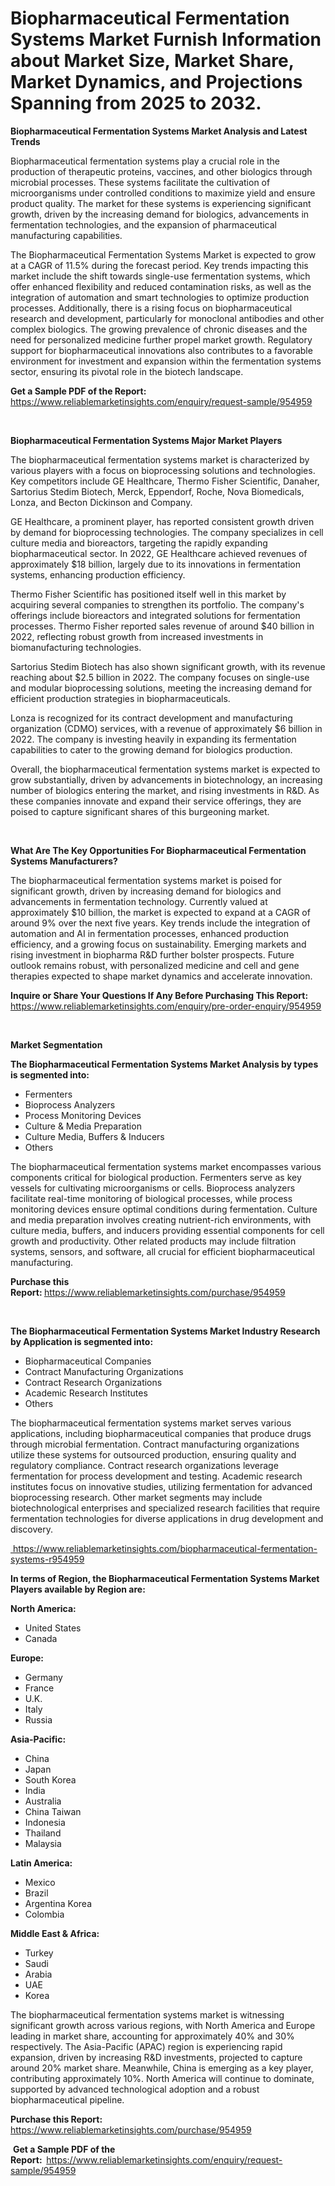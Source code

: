 <p><h1>Biopharmaceutical Fermentation Systems Market Furnish Information about Market Size, Market Share, Market Dynamics, and Projections Spanning from 2025 to 2032.</h1></p><p><strong>Biopharmaceutical Fermentation Systems Market Analysis and Latest Trends</strong></p>
<p><p>Biopharmaceutical fermentation systems play a crucial role in the production of therapeutic proteins, vaccines, and other biologics through microbial processes. These systems facilitate the cultivation of microorganisms under controlled conditions to maximize yield and ensure product quality. The market for these systems is experiencing significant growth, driven by the increasing demand for biologics, advancements in fermentation technologies, and the expansion of pharmaceutical manufacturing capabilities.</p><p>The Biopharmaceutical Fermentation Systems Market is expected to grow at a CAGR of 11.5% during the forecast period. Key trends impacting this market include the shift towards single-use fermentation systems, which offer enhanced flexibility and reduced contamination risks, as well as the integration of automation and smart technologies to optimize production processes. Additionally, there is a rising focus on biopharmaceutical research and development, particularly for monoclonal antibodies and other complex biologics. The growing prevalence of chronic diseases and the need for personalized medicine further propel market growth. Regulatory support for biopharmaceutical innovations also contributes to a favorable environment for investment and expansion within the fermentation systems sector, ensuring its pivotal role in the biotech landscape.</p></p>
<p><strong>Get a Sample PDF of the Report:&nbsp;</strong> <a href="https://www.reliablemarketinsights.com/enquiry/request-sample/954959?utm_campaign=3032&utm_medium=2&utm_source=Github&utm_content=ia&utm_term=18042025&utm_id=biopharmaceutical-fermentation-systems">https://www.reliablemarketinsights.com/enquiry/request-sample/954959</a></p>
<p>&nbsp;</p>
<p><strong>Biopharmaceutical Fermentation Systems Major Market Players</strong></p>
<p><p>The biopharmaceutical fermentation systems market is characterized by various players with a focus on bioprocessing solutions and technologies. Key competitors include GE Healthcare, Thermo Fisher Scientific, Danaher, Sartorius Stedim Biotech, Merck, Eppendorf, Roche, Nova Biomedicals, Lonza, and Becton Dickinson and Company.</p><p>GE Healthcare, a prominent player, has reported consistent growth driven by demand for bioprocessing technologies. The company specializes in cell culture media and bioreactors, targeting the rapidly expanding biopharmaceutical sector. In 2022, GE Healthcare achieved revenues of approximately $18 billion, largely due to its innovations in fermentation systems, enhancing production efficiency.</p><p>Thermo Fisher Scientific has positioned itself well in this market by acquiring several companies to strengthen its portfolio. The company's offerings include bioreactors and integrated solutions for fermentation processes. Thermo Fisher reported sales revenue of around $40 billion in 2022, reflecting robust growth from increased investments in biomanufacturing technologies.</p><p>Sartorius Stedim Biotech has also shown significant growth, with its revenue reaching about $2.5 billion in 2022. The company focuses on single-use and modular bioprocessing solutions, meeting the increasing demand for efficient production strategies in biopharmaceuticals.</p><p>Lonza is recognized for its contract development and manufacturing organization (CDMO) services, with a revenue of approximately $6 billion in 2022. The company is investing heavily in expanding its fermentation capabilities to cater to the growing demand for biologics production.</p><p>Overall, the biopharmaceutical fermentation systems market is expected to grow substantially, driven by advancements in biotechnology, an increasing number of biologics entering the market, and rising investments in R&D. As these companies innovate and expand their service offerings, they are poised to capture significant shares of this burgeoning market.</p></p>
<p>&nbsp;</p>
<p><strong>What Are The Key Opportunities For Biopharmaceutical Fermentation Systems Manufacturers?</strong></p>
<p><p>The biopharmaceutical fermentation systems market is poised for significant growth, driven by increasing demand for biologics and advancements in fermentation technology. Currently valued at approximately $10 billion, the market is expected to expand at a CAGR of around 9% over the next five years. Key trends include the integration of automation and AI in fermentation processes, enhanced production efficiency, and a growing focus on sustainability. Emerging markets and rising investment in biopharma R&D further bolster prospects. Future outlook remains robust, with personalized medicine and cell and gene therapies expected to shape market dynamics and accelerate innovation.</p></p>
<p><strong>Inquire or Share Your Questions If Any Before Purchasing This Report:</strong> <a href="https://www.reliablemarketinsights.com/enquiry/pre-order-enquiry/954959?utm_campaign=3032&utm_medium=2&utm_source=Github&utm_content=ia&utm_term=18042025&utm_id=biopharmaceutical-fermentation-systems">https://www.reliablemarketinsights.com/enquiry/pre-order-enquiry/954959</a></p>
<p>&nbsp;</p>
<p><strong>Market Segmentation</strong></p>
<p><strong>The Biopharmaceutical Fermentation Systems Market Analysis by types is segmented into:</strong></p>
<p><ul><li>Fermenters</li><li>Bioprocess Analyzers</li><li>Process Monitoring Devices</li><li>Culture & Media Preparation</li><li>Culture Media, Buffers & Inducers</li><li>Others</li></ul></p>
<p><p>The biopharmaceutical fermentation systems market encompasses various components critical for biological production. Fermenters serve as key vessels for cultivating microorganisms or cells. Bioprocess analyzers facilitate real-time monitoring of biological processes, while process monitoring devices ensure optimal conditions during fermentation. Culture and media preparation involves creating nutrient-rich environments, with culture media, buffers, and inducers providing essential components for cell growth and productivity. Other related products may include filtration systems, sensors, and software, all crucial for efficient biopharmaceutical manufacturing.</p></p>
<p><strong>Purchase this Report:&nbsp;</strong><a href="https://www.reliablemarketinsights.com/purchase/954959?utm_campaign=3032&utm_medium=2&utm_source=Github&utm_content=ia&utm_term=18042025&utm_id=biopharmaceutical-fermentation-systems">https://www.reliablemarketinsights.com/purchase/954959</a></p>
<p>&nbsp;</p>
<p><strong>The Biopharmaceutical Fermentation Systems Market Industry Research by Application is segmented into:</strong></p>
<p><ul><li>Biopharmaceutical Companies</li><li>Contract Manufacturing Organizations</li><li>Contract Research Organizations</li><li>Academic Research Institutes</li><li>Others</li></ul></p>
<p><p>The biopharmaceutical fermentation systems market serves various applications, including biopharmaceutical companies that produce drugs through microbial fermentation. Contract manufacturing organizations utilize these systems for outsourced production, ensuring quality and regulatory compliance. Contract research organizations leverage fermentation for process development and testing. Academic research institutes focus on innovative studies, utilizing fermentation for advanced bioprocessing research. Other market segments may include biotechnological enterprises and specialized research facilities that require fermentation technologies for diverse applications in drug development and discovery.</p></p>
<p><a href="https://www.reliablemarketinsights.com/biopharmaceutical-fermentation-systems-r954959?utm_campaign=3032&utm_medium=2&utm_source=Github&utm_content=ia&utm_term=18042025&utm_id=biopharmaceutical-fermentation-systems">&nbsp;https://www.reliablemarketinsights.com/biopharmaceutical-fermentation-systems-r954959</a></p>
<p><strong>In terms of Region, the Biopharmaceutical Fermentation Systems Market Players available by Region are:</strong></p>
<p>
    <p> <strong> North America: </strong>
        <ul>
            <li>United States</li>
            <li>Canada</li>
        </ul>
        </p> 
    <p> <strong> Europe: </strong>
        <ul>
            <li>Germany</li>
            <li>France</li>
            <li>U.K.</li>
            <li>Italy</li>
            <li>Russia</li>
        </ul>
        </p> 
    <p> <strong> Asia-Pacific: </strong>
        <ul>
            <li>China</li>
            <li>Japan</li>
            <li>South Korea</li>
            <li>India</li>
            <li>Australia</li>
            <li>China Taiwan</li>
            <li>Indonesia</li>
            <li>Thailand</li>
            <li>Malaysia</li>
        </ul>
        </p> 
    <p> <strong> Latin America: </strong>
        <ul>
            <li>Mexico</li>
            <li>Brazil</li>
            <li>Argentina Korea</li>
            <li>Colombia</li>
        </ul>
        </p> 
    <p> <strong> Middle East & Africa: </strong>
        <ul>
            <li>Turkey</li>
            <li>Saudi</li>
            <li>Arabia</li>
            <li>UAE</li>
            <li>Korea</li>
        </ul>
    </p>
    </p>
<p><p>The biopharmaceutical fermentation systems market is witnessing significant growth across various regions, with North America and Europe leading in market share, accounting for approximately 40% and 30% respectively. The Asia-Pacific (APAC) region is experiencing rapid expansion, driven by increasing R&D investments, projected to capture around 20% market share. Meanwhile, China is emerging as a key player, contributing approximately 10%. North America will continue to dominate, supported by advanced technological adoption and a robust biopharmaceutical pipeline.</p></p>
<p><strong>Purchase this Report: </strong><a href="https://www.reliablemarketinsights.com/purchase/954959?utm_campaign=3032&utm_medium=2&utm_source=Github&utm_content=ia&utm_term=18042025&utm_id=biopharmaceutical-fermentation-systems">https://www.reliablemarketinsights.com/purchase/954959</a></p>
<p>&nbsp;<strong>Get a Sample PDF of the Report:&nbsp;&nbsp;</strong><a href="https://www.reliablemarketinsights.com/enquiry/request-sample/954959?utm_campaign=3032&utm_medium=2&utm_source=Github&utm_content=ia&utm_term=18042025&utm_id=biopharmaceutical-fermentation-systems">https://www.reliablemarketinsights.com/enquiry/request-sample/954959</a></p>
<p><strong></strong></p>
<p><p></p><p></p><p></p></p>